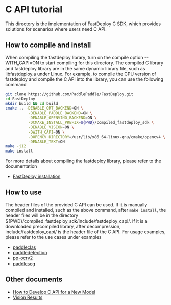 # C API tutorial

This directory is the implementation of FastDeploy C SDK, which provides solutions for scenarios where users need C API.

## How to compile and install

When compiling the fastdeploy library, turn on the compile option --WITH_CAPI=ON to start compiling for this directory. The compiled C library and fastdeploy library are in the same dynamic library file, such as libfastdeploy.a under Linux. For example, to compile the CPU version of fastdeploy and compile the C API into the library, you can use the following command

```bash
git clone https://github.com/PaddlePaddle/FastDeploy.git
cd FastDeploy
mkdir build && cd build
cmake .. -DENABLE_ORT_BACKEND=ON \
          -DENABLE_PADDLE_BACKEND=ON \
          -DENABLE_OPENVINO_BACKEND=ON \
          -DCMAKE_INSTALL_PREFIX=${PWD}/compiled_fastdeploy_sdk \
          -DENABLE_VISION=ON \
          -DWITH_CAPI=ON \
          -DOPENCV_DIRECTORY=/usr/lib/x86_64-linux-gnu/cmake/opencv4 \
          -DENABLE_TEXT=ON
make -j12
make install
```
For more details about compiling the fastdeploy library, please refer to the documentation
- [FastDeploy installation](../docs/en/build_and_install/README.md)

## How to use

 The header files of the provided C API can be used. If it is manually compiled and installed, such as the above command, after `make install`, the header files will be in the directory ${PWD}/compiled_fastdeploy_sdk/include/fastdeploy_capi/. If it is a downloaded precompiled library, after decompression,  include/fastdeploy_capi/ is the header file of the C API. For usage examples, please refer to the use cases under examples

- [paddleclas](../examples/vision/classification/paddleclas/c/README.md)
- [paddledetection](../examples/vision/detection/paddledetection/c/README.md)
- [pp-ocrv2](../examples/vision/ocr/PP-OCRv2/c/README.md)
- [paddleseg](../examples/vision/segmentation/paddleseg/cpu-gpu/c/README.md)

## Other documents

- [How to Develop C API for a New Model](../docs/en/faq/develop_c_api_for_a_new_model.md)
- [Vision Results](../docs/api/vision_results/README.md)
